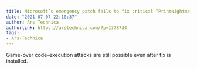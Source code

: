 ```yaml
---
title: Microsoft’s emergency patch fails to fix critical “PrintNightmare” vulnerability
date: "2021-07-07 22:10:37"
author: Ars Technica
authorlink: https://arstechnica.com/?p=1778734
tags:
- Ars-Technica
---
```

Game-over code-execution attacks are still possible even after fix is installed.